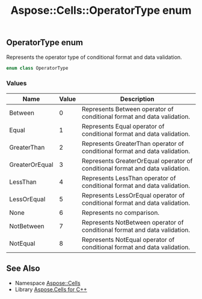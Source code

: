 ﻿---
title: Aspose::Cells::OperatorType enum
linktitle: OperatorType
second_title: Aspose.Cells for C++ API Reference
description: 'Aspose::Cells::OperatorType enum. Represents the operator type of conditional format and data validation in C++.'
type: docs
weight: 22700
url: /cpp/aspose.cells/operatortype/
---
## OperatorType enum


Represents the operator type of conditional format and data validation.

```cpp
enum class OperatorType
```

### Values

| Name | Value | Description |
| --- | --- | --- |
| Between | 0 | Represents Between operator of conditional format and data validation. |
| Equal | 1 | Represents Equal operator of conditional format and data validation. |
| GreaterThan | 2 | Represents GreaterThan operator of conditional format and data validation. |
| GreaterOrEqual | 3 | Represents GreaterOrEqual operator of conditional format and data validation. |
| LessThan | 4 | Represents LessThan operator of conditional format and data validation. |
| LessOrEqual | 5 | Represents LessOrEqual operator of conditional format and data validation. |
| None | 6 | Represents no comparison. |
| NotBetween | 7 | Represents NotBetween operator of conditional format and data validation. |
| NotEqual | 8 | Represents NotEqual operator of conditional format and data validation. |

## See Also

* Namespace [Aspose::Cells](../)
* Library [Aspose.Cells for C++](../../)
